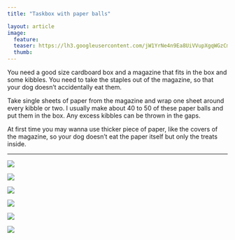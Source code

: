 ```yaml
---
title: "Taskbox with paper balls"

layout: article
image:
  feature:
  teaser: https://lh3.googleusercontent.com/jW1YrNe4n9Ea8UiVVupXgqWGzCmRFvSDGosvTgL0oWQ=w245
  thumb:
---
```


You need a good size cardboard box and a magazine that fits in the box and some kibbles. You need to take the staples out of the magazine, so that your dog doesn’t accidentally eat them.

Take single sheets of paper from the magazine and wrap one sheet around every kibble or two. I usually make about 40 to 50 of these paper balls and put them in the box. Any excess kibbles can be thrown in the gaps.

At first time you may wanna use thicker piece of paper, like the covers of the magazine, so your dog doesn’t eat the paper itself but only the treats inside.

---

[![](https://lh3.googleusercontent.com/hTm-z04GI6pMcdabLEeZooYh3t2VwYfK51cATp5EmW0=w800)](https://lh3.googleusercontent.com/hTm-z04GI6pMcdabLEeZooYh3t2VwYfK51cATp5EmW0=s0)

[![](https://lh3.googleusercontent.com/hPJ6slE21VwC1vQtfLsrzCfPAPQgihDpycZ2Bnrt_Ks=w800)](https://lh3.googleusercontent.com/hPJ6slE21VwC1vQtfLsrzCfPAPQgihDpycZ2Bnrt_Ks=s0)

[![](https://lh3.googleusercontent.com/jn5SpKcgafvKW2o8X8kpBFkWSG8c9zGTFhcBcJJd5Ic=w800)](https://lh3.googleusercontent.com/jn5SpKcgafvKW2o8X8kpBFkWSG8c9zGTFhcBcJJd5Ic=s0)

[![](https://lh3.googleusercontent.com/MQTG-AsD8qNRpk53FVuwZggXUevK4c7jGt4KLSCp9HU=w800)](https://lh3.googleusercontent.com/MQTG-AsD8qNRpk53FVuwZggXUevK4c7jGt4KLSCp9HU=s0)

[![](https://lh3.googleusercontent.com/lfmvt21TSY7rtu3OPB3MYTL7_vJbKjXKTn7uapLOZrM=w800)](https://lh3.googleusercontent.com/lfmvt21TSY7rtu3OPB3MYTL7_vJbKjXKTn7uapLOZrM=s0)

[![](https://lh3.googleusercontent.com/OVc9lRA4p_MKnIJyqORpnQkUxPjbU7lqNcHOKcPMRHY=w800)](https://lh3.googleusercontent.com/OVc9lRA4p_MKnIJyqORpnQkUxPjbU7lqNcHOKcPMRHY=s0)
